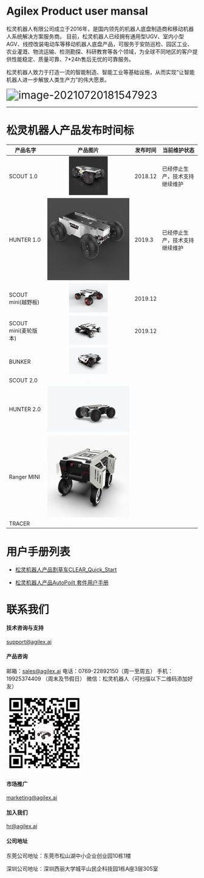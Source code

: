 # Agilex Product user mansal 

松灵机器人有限公司成立于2016年，是国内领先的机器人底盘制造商和移动机器人系统解决方案服务商。 目前，松灵机器人已经拥有通用型UGV、室内小型AGV、线控改装电动车等移动机器人底盘产品，可服务于安防巡检、园区工业、农业灌溉、物流运输、检测勘探、科研教育等各个领域，为全球不同地区的客户提供性能稳定、质量可靠、7*24h售后无忧的可靠服务。

松灵机器人致力于打造一流的智能制造、智能工业等基础设施，从而实现“让智能机器人进一步解放人类生产力”的伟大愿景。

<img src="https://github.com/agilexrobotics/agilex.io/blob/master/image/image-20210720181547923.png" alt="image-20210720181547923" style="zoom:200%;" />

------

# 松灵机器人产品发布时间标

| 产品名字             |                           产品图片                           | 发布时间 | 当前维护状态                   |
| -------------------- | :----------------------------------------------------------: | -------- | ------------------------------ |
| SCOUT 1.0            |   <img src="/image/SCOUT%201.0.png" style="zoom: 10%;" />    | 2018.12  | 已经停止生产，技术支持继续维护 |
| HUNTER 1.0           |     <img src="image/HUNTER1_0.png" style="zoom:80%;" />      | 2019.3   | 已经停止生产，技术支持继续维护 |
| SCOUT mini(越野板)   |   <img src="image/scout%20mini.png"  style="zoom:10%;" />    | 2019.12  |                                |
| SCOUT mini(麦轮版本) | <img src="image/scout%20mini_omni.png" style="zoom: 10%;" /> | 2019.12  |                                |
| BUNKER               | <img src="image/bunker" style="zoom: 10%;" /> |          |                                |
| SCOUT 2.0            | <img src="image/scout2.img"  style="zoom: 10%;" /> |          |                                |
| HUNTER 2.0           |        <img src="/image/hunter2" style="zoom:25%;" />         |          |                                |
| Ranger MINI          |      <img src="/image/rangermini"  style="zoom:25%;" />      |          |                                |
| TRACER               |                                                              |          |                                |







# 用户手册列表

* [松灵机器人产品割草车CLEAR_Quick_Start](https://agilexrobotics.gitbook.io/agilex/)

* [松灵机器人产品AutoPoilt 套件用户手册](https://agilexrobotics.gitbook.io/clear-yong-hu-shou-ce/)



# 联系我们

#### 技术咨询与支持

support@agilex.ai

#### 产品咨询

邮箱：sales@agilex.ai
电话：0769-22892150（周一至周五）
手机：19925374409  （周末及节假日）
微信：松灵机器人（可扫描以下二维码添加好友）

![image.png](/image/qr_code)



#### 市场推广

marketing@agilex.ai

#### 加入我们

hr@agilex.ai

#### 公司地址

东莞公司地址：东莞市松山湖中小企业创业园10栋1楼

深圳公司地址：深圳西丽大学城平山民企科技园1栋A座3层305室
